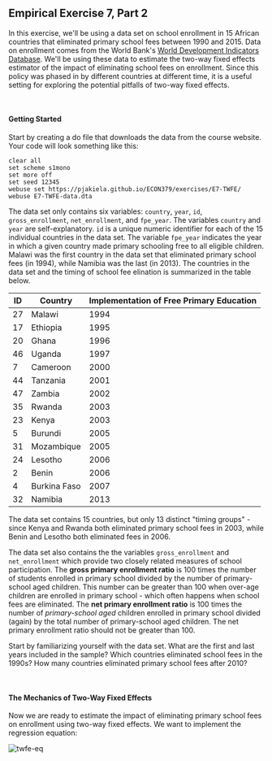 ## Empirical Exercise 7, Part 2  

In this exercise, we'll be using a data set on school enrollment in 15 African countries that eliminated primary 
school fees between 1990 and 2015.  Data on enrollment comes from the World Bank's 
[World Development Indicators Database](https://databank.worldbank.org/source/world-development-indicators). We'll be using 
these data to estimate the two-way fixed effects estimator of the impact of eliminating school fees on enrollment.  Since 
this policy was phased in by different countries at different time, it is a useful setting for exploring the potential pitfalls 
of two-way fixed effects.

<br>

#### Getting Started

Start by creating a do file that downloads the data from the course website.  Your 
code will look something like this:

```
clear all 
set scheme s1mono 
set more off
set seed 12345
webuse set https://pjakiela.github.io/ECON379/exercises/E7-TWFE/
webuse E7-TWFE-data.dta
```

The data set only contains six variables:  `country`, `year`, `id`, `gross_enrollment`, `net_enrollment`, 
and `fpe_year`.  The variables `country` and `year` are self-explanatory.  `id` is a unique 
numeric identifier for each of the 15 individual countries in the data set.  The variable `fpe_year` 
indicates the year in which a given country made primary schooling free to all eligible children.  Malawi 
was the first country in the data set that eliminated primary school fees (in 1994), while Namibia was the 
last (in 2013).  The countries in the data set and the timing of school fee elination is summarized in the table below.

ID|Country|Implementation of Free Primary Education
--|-------|----------------------------------------
27|Malawi|1994
17|Ethiopia|1995
20|Ghana|1996
46|Uganda|1997
7|Cameroon|2000
44|Tanzania|2001
47|Zambia|2002
35|Rwanda|2003
23|Kenya|2003
5|Burundi|2005
31|Mozambique|2005
24|Lesotho|2006
2|Benin|2006
4|Burkina Faso|2007
32|Namibia|2013

The data set contains 15 countries, but only 13 distinct "timing groups" - since Kenya and Rwanda both 
eliminated primary school fees in 2003, while Benin and Lesotho both eliminated fees in 2006.  

The data set also contains the the variables `gross_enrollment` and `net_enrollment` which 
provide two closely related measures of school participation.  The **gross primary enrollment ratio** 
is 100 times the number of students enrolled in primary school divided by the number of primary-school aged 
children.  This number can be greater than 100 when over-age children are enrolled in primary school - which 
often happens when school fees are eliminated.  The **net primary enrollment ratio** is 100 times 
the number of _primary-school aged_ children enrolled in primary school divided (again) by the total number of 
primary-school aged children.  The net primary enrollment ratio should not be greater than 100.

Start by familiarizing yourself with the data set.  What are the first and last years included in the sample?  Which 
countries eliminated school fees in the 1990s?  How many countries eliminated primary school fees after 2010?

<br>

#### The Mechanics of Two-Way Fixed Effects

Now we are ready to estimate the impact of eliminating primary school fees on enrollment using two-way 
fixed effects.  We want to implement the regression equation:

![twfe-eq]()


